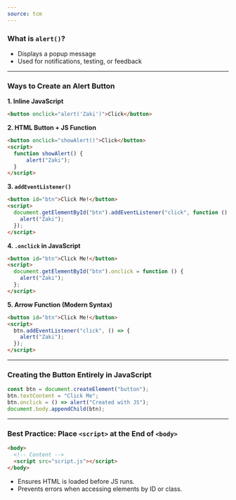 ```yaml
---
source: tcm
---
```

### What is `alert()`?

- Displays a popup message
- Used for notifications, testing, or feedback

---

### Ways to Create an Alert Button

**1. Inline JavaScript**

```html
<button onclick="alert('Zaki')">Click</button>
```

**2. HTML Button + JS Function**

```html
<button onclick="showAlert()">Click</button>
<script>
  function showAlert() { 
	  alert("Zaki");
  }
</script>
```

**3. `addEventListener()`**

```html
<button id="btn">Click Me!</button>
<script>
  document.getElementById("btn").addEventListener("click", function () {
	alert("Zaki");
  });
</script>
```

**4. `.onclick` in JavaScript**

```html
<button id="btn">Click Me!</button>
<script>
  document.getElementById("btn").onclick = function () {
    alert("Zaki");
  };
</script>
```

**5. Arrow Function (Modern Syntax)**

```html
<button id="btn">Click Me!</button>
<script>
  btn.addEventListener("click", () => {
	alert("Zaki");
  });  
</script>
```

---

### Creating the Button Entirely in JavaScript

```javascript
const btn = document.createElement("button");
btn.textContent = "Click Me";
btn.onclick = () => alert("Created with JS");
document.body.appendChild(btn);
```

---

### Best Practice: Place `<script>` at the End of `<body>`

```html
<body>
  <!-- Content -->
  <script src="script.js"></script>
</body>
```

- Ensures HTML is loaded before JS runs.
- Prevents errors when accessing elements by ID or class.